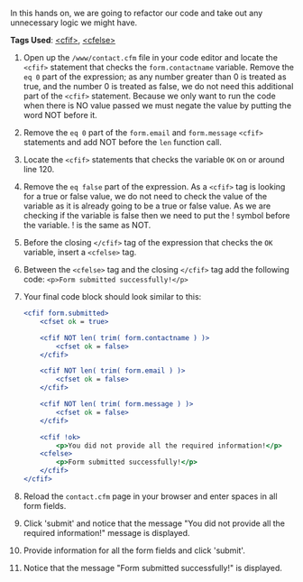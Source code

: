 In this hands on, we are going to refactor our code and take out any unnecessary logic we might have.

**Tags Used**: [\<cfif>](https://helpx.adobe.com/coldfusion/cfml-reference/coldfusion-tags/tags-i/cfif.html), [\<cfelse>](https://helpx.adobe.com/coldfusion/cfml-reference/coldfusion-tags/tags-d-e/cfelse.html)

1. Open up the `/www/contact.cfm` file in your code editor and locate the `<cfif>` statement that checks the `form.contactname` variable. Remove the `eq 0` part of the expression; as any number greater than 0 is treated as true, and the number 0 is treated as false, we do not need this additional part of the `<cfif>` statement. Because we only want to run the code when there is NO value passed we must negate the value by putting the word NOT before it.
1. Remove the `eq 0` part of the `form.email` and `form.message` `<cfif>` statements and add NOT before the `len` function call.
1. Locate the `<cfif>` statements that checks the variable `OK` on or around line 120.
1. Remove the `eq false` part of the expression. As a `<cfif>` tag is looking for a true or false value, we do not need to check the value of the variable as it is already going to be a true or false value. As we are checking if the variable is false then we need to put the ! symbol before the variable. ! is the same as NOT.
1. Before the closing `</cfif>` tag of the expression that checks the `OK` variable, insert a `<cfelse>` tag.
1. Between the `<cfelse>` tag and the closing `</cfif>` tag add the following code: `<p>Form submitted successfully!</p>`
1. Your final code block should look similar to this:

    ```cfml
    <cfif form.submitted>
        <cfset ok = true>

        <cfif NOT len( trim( form.contactname ) )>
            <cfset ok = false>
        </cfif>

        <cfif NOT len( trim( form.email ) )>
            <cfset ok = false>
        </cfif>

        <cfif NOT len( trim( form.message ) )>
            <cfset ok = false>
        </cfif>

        <cfif !ok>
            <p>You did not provide all the required information!</p>
        <cfelse>
            <p>Form submitted successfully!</p>
        </cfif>
    </cfif>
    ```

1. Reload the `contact.cfm` page in your browser and enter spaces in all form fields.
1. Click 'submit' and notice that the message "You did not provide all the required information!" message is displayed.
1. Provide information for all the form fields and click 'submit'.
1. Notice that the message "Form submitted successfully!" is displayed.
